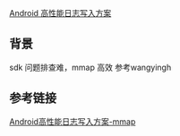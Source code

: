 [Android 高性能日志写入方案](https://www.jianshu.com/p/c4df451673e0)

## 背景

sdk 问题排查难，mmap 高效
参考wangyingh


## 参考链接
[Android高性能日志写入方案-mmap](https://blog.csdn.net/rikkatheworld/article/details/106574959)
